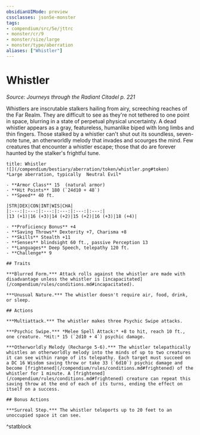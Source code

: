 ```yaml
---
obsidianUIMode: preview
cssclasses: json5e-monster
tags:
- compendium/src/5e/jttrc
- monster/cr/9
- monster/size/large
- monster/type/aberration
aliases: ["Whistler"]
---
```

# Whistler
*Source: Journeys through the Radiant Citadel p. 221*  

Whistlers are inscrutable stalkers hailing from airy, screeching reaches of the Far Realm. They are difficult to see as they're not tethered to one point in space, blurring in a state of perpetual physical uncertainty. A dead whistler appears as a gray, featureless, humanlike biped with long limbs and thin fingers. Those stalked by a whistler can't shut out its soundless, seven-note tune, an otherworldly melody that invades and scourges the mind. Few creatures that encounter a whistler escape; those that do are forever haunted by the stalker's frightful tune.

```ad-statblock
title: Whistler
![](/compendium/bestiary/aberration/token/whistler.png#token)
*Large aberration, typically  Neutral Evil*

- **Armor Class** 15  (natural armor)
- **Hit Points** 180 (`24d10 + 48`)
- **Speed** 40 ft.

|STR|DEX|CON|INT|WIS|CHA|
|:---:|:---:|:---:|:---:|:---:|:---:|
|13 (+1)|16 (+3)|14 (+2)|15 (+2)|16 (+3)|18 (+4)|

- **Proficiency Bonus** +4
- **Saving Throws** Dexterity +7, Charisma +8
- **Skills** Stealth +11
- **Senses** blindsight 60 ft., passive Perception 13
- **Languages** Deep Speech, telepathy 120 ft.
- **Challenge** 9

## Traits

***Blurred Form.*** Attack rolls against the whistler are made with disadvantage unless the whistler is [incapacitated](/compendium/rules/conditions.md#incapacitated).

***Unusual Nature.*** The whistler doesn't require air, food, drink, or sleep.

## Actions

***Multiattack.*** The whistler makes three Psychic Swipe attacks.

***Psychic Swipe.*** *Melee Spell Attack:* +8 to hit, reach 10 ft., one creature. *Hit:* 15 (`2d10 + 4`) psychic damage.

***Otherworldly Melody (Recharge 5-6).*** The whistler telepathically whistles an otherworldly melody into the minds of up to two creatures it can see within range of its telepathy. Each target must succeed on a DC 16 Wisdom saving throw or take 33 (`6d10`) psychic damage and become [frightened](/compendium/rules/conditions.md#frightened) of the whistler for 1 minute. A [frightened](/compendium/rules/conditions.md#frightened) creature can repeat this saving throw at the end of each of its turns, ending the effect on itself on a success.

## Bonus Actions

***Surreal Step.*** The whistler teleports up to 20 feet to an unoccupied space it can see.
```
^statblock